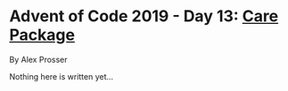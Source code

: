 # Advent of Code 2019 - Day 13: [Care Package](https://adventofcode.com/2019/day/13)
By Alex Prosser

Nothing here is written yet...